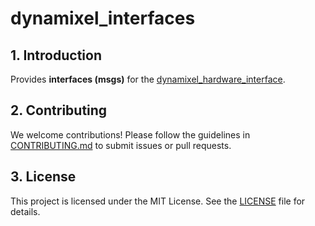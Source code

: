 # dynamixel_interfaces

## **1. Introduction**

Provides **interfaces (msgs)** for the [dynamixel_hardware_interface](https://github.com/ROBOTIS-GIT/dynamixel_hardware_interface).


## **2. Contributing**

We welcome contributions! Please follow the guidelines in [CONTRIBUTING.md](CONTRIBUTING.md) to submit issues or pull requests.


## **3. License**

This project is licensed under the MIT License. See the [LICENSE](LICENSE) file for details.
